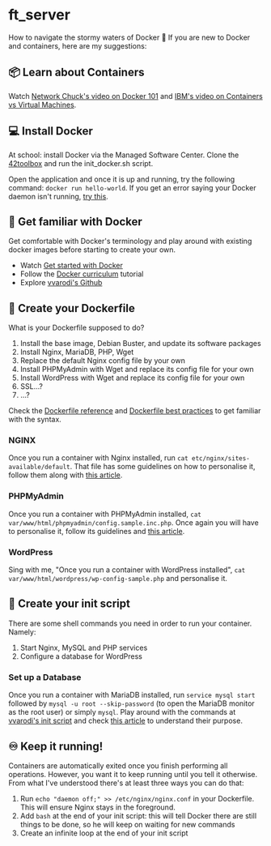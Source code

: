 # ft_server
How to navigate the stormy waters of Docker 🌊
If you are new to Docker and containers, here are my suggestions:



## 📦  Learn about Containers
Watch [Network Chuck's video on Docker 101](https://www.youtube.com/watch?v=eGz9DS-aIeY) and [IBM's video on Containers vs Virtual Machines](https://www.youtube.com/watch?v=0qotVMX-J5s).


## 💻  Install Docker
At school: install Docker via the Managed Software Center.
Clone the [42toolbox](https://github.com/alexandregv/42toolbox) and run the init_docker.sh script.

Open the application and once it is up and running, try the following command: ```docker run hello-world```.
If you get an error saying your Docker daemon isn't running, [try this](https://pitman.io/posts/fix-docker-wont-start-error-on-mac-os/).



## 🐳  Get familiar with Docker
Get comfortable with Docker's terminology and play around with existing docker images before starting to create your own.
* Watch [Get started with Docker](https://docs.docker.com/get-started/)
* Follow the [Docker curriculum](https://docker-curriculum.com/#setting-up-your-computer) tutorial
* Explore [vvarodi's Github](https://github.com/vvarodi/ft_server)



## 📄  Create your Dockerfile
What is your Dockerfile supposed to do?
1. Install the base image, Debian Buster, and update its software packages
2. Install Nginx, MariaDB, PHP, Wget
3. Replace the default Nginx config file by your own
4. Install PHPMyAdmin with Wget and replace its config file for your own
5. Install WordPress with Wget and replace its config file for your own
6. SSL...?
7. ...?

Check the [Dockerfile reference](https://docs.docker.com/engine/reference/builder/) and [Dockerfile best practices](https://docs.docker.com/develop/develop-images/dockerfile_best-practices/) to get familiar with the syntax.

### NGINX
Once you run a container with Nginx installed, run ```cat etc/nginx/sites-available/default```.
That file has some guidelines on how to personalise it, follow them along with [this article](https://forhjy.medium.com/how-to-install-lemp-wordpress-on-debian-buster-by-using-dockerfile-1-75ddf3ede861).

### PHPMyAdmin
Once you run a container with PHPMyAdmin installed, ```cat var/www/html/phpmyadmin/config.sample.inc.php```. Once again you will have to personalise it, follow its guidelines and [this article](https://forhjy.medium.com/42-ft-server-how-to-install-lemp-wordpress-on-debian-buster-by-using-dockerfile-2-4042adb2ab2c).

### WordPress
Sing with me, "Once you run a container with WordPress installed", ```cat var/www/html/wordpress/wp-config-sample.php``` and personalise it.



## 🐚  Create your init script
There are some shell commands you need in order to run your container. Namely:
1. Start Nginx, MySQL and PHP services
2. Configure a database for WordPress

### Set up a Database
Once you run a container with MariaDB installed, run ```service mysql start``` followed by ```mysql -u root --skip-password``` (to open the MariaDB monitor as the root user) or simply ```mysql```.
Play around with the commands at [vvarodi's init script](https://github.com/vvarodi/ft_server/blob/master/ft_server/srcs/start.sh) and check [this article](https://forhjy.medium.com/42-ft-server-how-to-install-lemp-wordpress-on-debian-buster-by-using-dockerfile-2-4042adb2ab2c) to understand their purpose.



## ♾  Keep it running!
Containers are automatically exited once you finish performing all operations.
However, you want it to keep running until you tell it otherwise.
From what I've understood there's at least three ways you can do that:
1. Run ```echo "daemon off;" >> /etc/nginx/nginx.conf``` in your Dockerfile. This will ensure Nginx stays in the foreground.
2. Add ```bash``` at the end of your init script: this will tell Docker there are still things to be done, so he will keep on waiting for new commands
3. Create an infinite loop at the end of your init script

